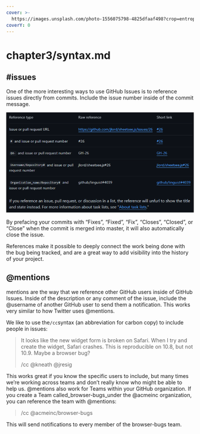 ```yaml
---
cover: >-
  https://images.unsplash.com/photo-1556075798-4825dfaaf498?crop=entropy&cs=srgb&fm=jpg&ixid=MnwxOTcwMjR8MHwxfHNlYXJjaHwyfHxnaXR8ZW58MHx8fHwxNjUyMjY3MTE3&ixlib=rb-1.2.1&q=85
coverY: 0
---
```


# chapter3/syntax.md

## #issues

One of the more interesting ways to use GitHub Issues is to reference issues directly from commits. Include the issue number inside of the commit message.

![](<../.gitbook/assets/Screenshot 2022-05-16 100423.png>)

By prefacing your commits with “Fixes”, “Fixed”, “Fix”, “Closes”, “Closed”, or “Close” when the commit is merged into master, it will also automatically close the issue.

References make it possible to deeply connect the work being done with the bug being tracked, and are a great way to add visibility into the history of your project.

## @mentions

mentions are the way that we reference other GitHub users inside of GitHub Issues. Inside of the description or any comment of the issue, include the @username of another GitHub user to send them a notification. This works very similar to how Twitter uses @mentions.

We like to use the`/cc`syntax (an abbreviation for carbon copy) to include people in issues:

> It looks like the new widget form is broken on Safari. When I try and create the widget, Safari crashes. This is reproducible on 10.8, but not 10.9. Maybe a browser bug?
>
> /cc @kneath @jresig

This works great if you know the specific users to include, but many times we’re working across teams and don’t really know who might be able to help us. @mentions also work for Teams within your GitHub organization. If you create a Team called\_browser-bugs\_under the @acmeinc organization, you can reference the team with @mentions:

> /cc @acmeinc/browser-bugs

This will send notifications to every member of the browser-bugs team.
